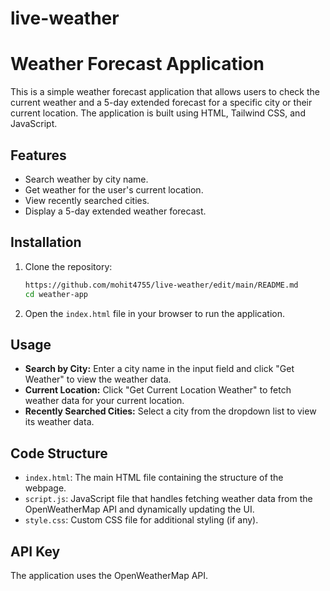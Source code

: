 # live-weather
 
# Weather Forecast Application

This is a simple weather forecast application that allows users to check the current weather and a 5-day extended forecast for a specific city or their current location. The application is built using HTML, Tailwind CSS, and JavaScript.

## Features
- Search weather by city name.
- Get weather for the user's current location.
- View recently searched cities.
- Display a 5-day extended weather forecast.

## Installation

1. Clone the repository:
    ```bash
    https://github.com/mohit4755/live-weather/edit/main/README.md
    cd weather-app
    ```

2. Open the `index.html` file in your browser to run the application.

## Usage

- **Search by City:** Enter a city name in the input field and click "Get Weather" to view the weather data.
- **Current Location:** Click "Get Current Location Weather" to fetch weather data for your current location.
- **Recently Searched Cities:** Select a city from the dropdown list to view its weather data.

## Code Structure

- `index.html`: The main HTML file containing the structure of the webpage.
- `script.js`: JavaScript file that handles fetching weather data from the OpenWeatherMap API and dynamically updating the UI.
- `style.css`: Custom CSS file for additional styling (if any).

## API Key

The application uses the OpenWeatherMap API. 
